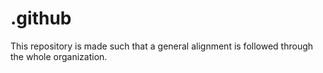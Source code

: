 # .github
This repository is made such that a general alignment is followed through the whole organization.
